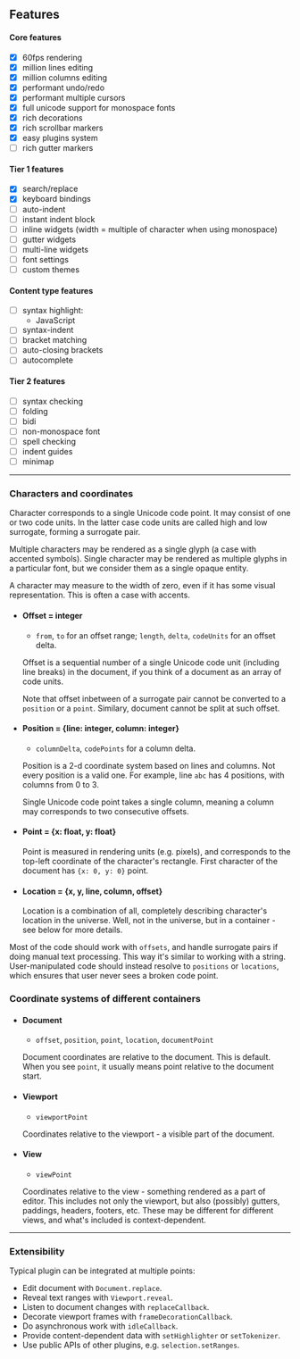 ## Features

#### Core features
* [x] 60fps rendering
* [x] million lines editing
* [x] million columns editing
* [x] performant undo/redo
* [x] performant multiple cursors
* [x] full unicode support for monospace fonts
* [x] rich decorations
* [x] rich scrollbar markers
* [x] easy plugins system
* [ ] rich gutter markers

#### Tier 1 features
* [x] search/replace
* [x] keyboard bindings
* [ ] auto-indent
* [ ] instant indent block
* [ ] inline widgets (width = multiple of character when using monospace)
* [ ] gutter widgets
* [ ] multi-line widgets
* [ ] font settings
* [ ] custom themes

#### Content type features
* [ ] syntax highlight:
    - JavaScript
* [ ] syntax-indent
* [ ] bracket matching
* [ ] auto-closing brackets
* [ ] autocomplete

#### Tier 2 features
* [ ] syntax checking
* [ ] folding
* [ ] bidi
* [ ] non-monospace font
* [ ] spell checking
* [ ] indent guides
* [ ] minimap

---

### Characters and coordinates

Character corresponds to a single Unicode code point. It may consist of one or two code units. In the latter case
code units are called high and low surrogate, forming a surrogate pair.

Multiple characters may be rendered as a single glyph (a case with accented symbols).
Single character may be rendered as multiple glyphs in a particular font, but we consider them
as a single opaque entity.

A character may measure to the width of zero, even if it has some visual representation.
This is often a case with accents.

* #### Offset = integer
  - `from`, `to` for an offset range; `length`, `delta`, `codeUnits` for an offset delta.

  Offset is a sequential number of a single Unicode code unit (including line breaks) in the document,
  if you think of a document as an array of code units.
  
  Note that offset inbetween of a surrogate pair cannot be converted to a `position` or a `point`. Similary,
  document cannot be split at such offset.

* #### Position = {line: integer, column: integer}
  - `columnDelta`, `codePoints` for a column delta.
  
  Position is a 2-d coordinate system based on lines and columns. Not every position is a valid one.
  For example, line `abc` has 4 positions, with columns from 0 to 3.

  Single Unicode code point takes a single column, meaning a column may corresponds to two consecutive offsets.

* #### Point = {x: float, y: float}
  Point is measured in rendering units (e.g. pixels), and corresponds to the top-left
  coordinate of the character's rectangle. First character of the document has `{x: 0, y: 0}` point.

* #### Location = {x, y, line, column, offset}
  Location is a combination of all, completely describing character's location in the universe.
  Well, not in the universe, but in a container - see below for more details.

Most of the code should work with `offsets`, and handle surrogate pairs if doing manual text processing. This way
it's similar to working with a string. User-manipulated code should instead resolve to `positions` or `locations`, which
ensures that user never sees a broken code point.

### Coordinate systems of different containers

* #### Document
  - `offset`, `position`, `point`, `location`, `documentPoint`
  
  Document coordinates are relative to the document. This is default. When you see `point`,
  it usually means point relative to the document start.
  
* #### Viewport
  - `viewportPoint`
  
  Coordinates relative to the viewport - a visible part of the document.
  
* #### View
  - `viewPoint`
  
  Coordinates relative to the view - something rendered as a part of editor.
  This includes not only the viewport, but also (possibly) gutters, paddings, headers, footers, etc.
  These may be different for different views, and what's included is context-dependent.
 
---

### Extensibility

Typical plugin can be integrated at multiple points:
* Edit document with `Document.replace`.
* Reveal text ranges with `Viewport.reveal`.
* Listen to document changes with `replaceCallback`.
* Decorate viewport frames with `frameDecorationCallback`.
* Do asynchronous work with `idleCallback`.
* Provide content-dependent data with `setHighlighter` or `setTokenizer`.
* Use public APIs of other plugins, e.g. `selection.setRanges`.
